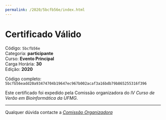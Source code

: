 ```yaml
---
permalink: /2020/5bcfb56e/index.html
---
```


# Certificado Válido

Código: `5bcfb56e`<br>
Categoria: **participante**<br>
Curso: **Evento Principal**<br>
Carga Horária: **30**<br>
Edição: **2020**<br>


Código completo: `5bcfb56eadd20a93474704b19647ec967b002acaf3a16bdb79b865255316f396`


Este certificado foi expedido pela Comissão organizadora do *IV Curso de Verão em Bioinformática da UFMG*.

----

Qualquer dúvida contacte a [_Comissão Organizadora_](<mailto:cursobioinfoufmg@gmail.com$subject=[Certificados]>)

